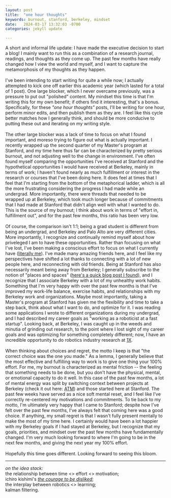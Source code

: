 ```yaml
---
layout: post
title:  "one hour thoughts"
keywords: burnout, stanford, berkeley, mindset
date:   2024-03-17 13:32:03 -0700
categories: jekyll update

---
```

A short and informal life update: I have made the executive decision to start a blog! I mainly want to run this as a combination of a research journal, readings, and thoughts as they come up. The past few months have really changed how I view the world and myself, and I want to capture the metamorphosis of my thoughts as they happen.
\
\
I've been intending to start writing for quite a while now; I actually attempted to kick one off earlier this academic year (which lasted for a total of 1 post). One large blocker, which I never overcame previously, was a pressure to put out "polished" content. My mindset this time is that I'm writing this for my own benefit; if others find it interesting, that's a bonus. Specifically, for these _"one hour thoughts"_ posts, I'll be writing for one hour, perform minor edits, and then publish them as they are. I feel like this cycle better matches how I generally think, and should be more conducive to putting these out and iterating on my writing style.
\
\
The other large blocker was a lack of time to focus on what I found important, and moreso trying to figure out what is actually important. I recently wrapped up the second quarter of my Master's program at Stanford, and my time here thus far can be characterized by pretty serious burnout, and not adjusting well to the change in environment. I've often found myself comparing the opportunities I've received at Stanford and the hypothetical opportunities I would have received at Berkeley, mainly in terms of work; I haven't found nearly as much fulfillment or interest in the research or courses that I've been doing here. It does feel at times that I feel that I'm starting from the bottom of the metaphorical ladder, which is all the more frustrating considering the progress I had made while an undergrad. More importantly, there were threads that needed to be wrapped up at Berkeley, which took much longer because of commitments that I had made at Stanford that didn't align well with what I wanted to do. This is the source of my burnout; I think about work in terms of "effort in, fulfillment out", and for the past few months, this ratio has been very low.
\
\
Of course, the comparison isn't 1:1; being a grad student is different from being an undergrad, and Berkeley and Palo Alto are very different cities. More importantly, I recognize and continually remind myself about how priveleged I am to have these opportunities. Rather than focusing on what I've lost, I've been making a conscious effort to focus on what I currently have ([literally me](https://www.reddit.com/r/OnePiece/comments/9czqm4/i_still_have_my_friends_colored_panel/)). I've made many amazing friends here, and I feel like my perspectives have shifted a lot thanks to connecting with a lot of new people here, and reconnecting with old friends. Being at Stanford has also necessarily meant being away from Berkeley; I generally subscribe to the notion of "places and spaces" ([here's a quick blog post I found](https://theculturalcourier.home.blog/2019/02/22/everyday-anthropology-space-vs-place/)), and I recognize that I associate Berkeley with a lot of my unhealthy work habits. Something that I'm very happy with over the past few months is that I've improved my work-life balance, exercise habits, and relationships with my Berkeley work and  organizations. Maybe most importantly, taking a Master's program at Stanford has given me the flexibility and time to take a step back, think about what I want to do, and optimize for it. I was reading some applications I wrote to different organizations during my undergrad, and I had described my career goals as "working as a roboticist at a fast startup". Looking back, at Berkeley, I was caught up in the weeds and minutia of grinding out research, to the point where I lost sight of my career goals and was optimizing for something completely different; now, I have an incredible opportunity to do robotics industry research at [1X](https://www.1x.tech/).
\
\
When thinking about choices and regret, the motto I keep is that "the correct choice was the one you made." As a lemma, I generally believe that the most effective and fulfilling way to work is to give one thing your 100% effort. For me, my burnout is characterized as mental friction -- the feeling that something needs to be done, but you don't have the physical, mental, or emotional capacity to do it well. In this case of the past few months, a lot of mental energy was split by switching context between projects at Berkeley (check it out here: [ATM](https://xingyu-lin.github.io/atm/)) and those started here at Stanford. The past few weeks have served as a nice soft mental reset, and I feel like I've correctly re-centered my motivations and commitments. To tie back to my motto, I'm ultimately very happy that I came to Stanford; despite how I've felt over the past few months, I've always felt that coming here was a good choice. If anything, my small regret is that I wasn't fully present mentally to make the most of my time here. I certainly would have been a lot happier with my Berkeley goals if I had stayed at Berkeley, but I recognize that my goals, priorities, and mindset over the past few months have fundamentally changed. I'm very much looking forward to where I'm going to be in the next few months, and giving the next year my 100% effort.
\
\
Hopefully this time goes different. Looking forward to seeing this bloom.

___

_on the idea stack:_ \
the relationship between time <> effort <> motivation; \
ichiro kishimi's [_the courage to be disliked_](https://www.goodreads.com/en/book/show/43306206); \
the interplay between robotics <> learning; \
kalman filtering.
